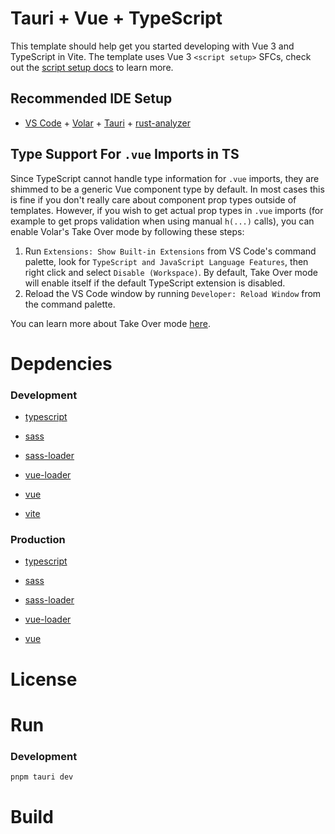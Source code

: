 # Tauri + Vue + TypeScript

This template should help get you started developing with Vue 3 and TypeScript in Vite. The template uses Vue 3 `<script setup>` SFCs, check out the [script setup docs](https://v3.vuejs.org/api/sfc-script-setup.html#sfc-script-setup) to learn more.

## Recommended IDE Setup

- [VS Code](https://code.visualstudio.com/) + [Volar](https://marketplace.visualstudio.com/items?itemName=Vue.volar) + [Tauri](https://marketplace.visualstudio.com/items?itemName=tauri-apps.tauri-vscode) + [rust-analyzer](https://marketplace.visualstudio.com/items?itemName=rust-lang.rust-analyzer)

## Type Support For `.vue` Imports in TS

Since TypeScript cannot handle type information for `.vue` imports, they are shimmed to be a generic Vue component type by default. In most cases this is fine if you don't really care about component prop types outside of templates. However, if you wish to get actual prop types in `.vue` imports (for example to get props validation when using manual `h(...)` calls), you can enable Volar's Take Over mode by following these steps:

1. Run `Extensions: Show Built-in Extensions` from VS Code's command palette, look for `TypeScript and JavaScript Language Features`, then right click and select `Disable (Workspace)`. By default, Take Over mode will enable itself if the default TypeScript extension is disabled.
2. Reload the VS Code window by running `Developer: Reload Window` from the command palette.

You can learn more about Take Over mode [here](https://github.com/johnsoncodehk/volar/discussions/471).

# Depdencies

### Development

- [typescript](https://github.com/microsoft/TypeScript)
- [sass](https://github.com/sass/sass)
- [sass-loader](https://github.com/webpack-contrib/sass-loader)
- [vue-loader](https://github.com/vuejs/vue-loader)
- [vue](https://github.com/vuejs/vue)

- [vite](https://github.com/vitejs/vite)

### Production

- [typescript](https://github.com/microsoft/TypeScript)
- [sass](https://github.com/sass/sass)
- [sass-loader](https://github.com/webpack-contrib/sass-loader)
- [vue-loader](https://github.com/vuejs/vue-loader)

- [vue](https://github.com/vuejs/vue)

# License

# Run

### Development

```bash
pnpm tauri dev
```


# Build
